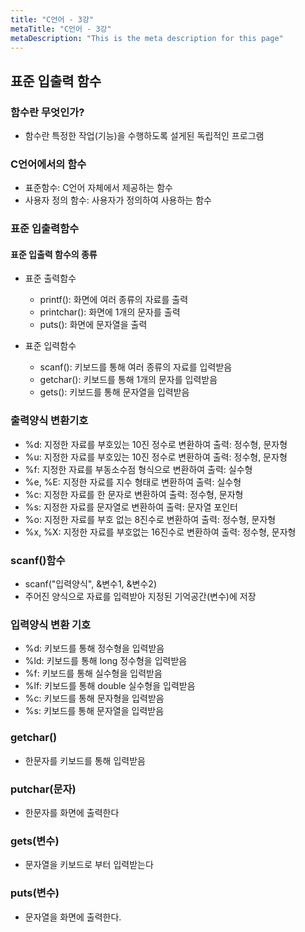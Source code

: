 ```yaml
---
title: "C언어 - 3강"
metaTitle: "C언어 - 3강"
metaDescription: "This is the meta description for this page"
---
```


## 표준 입출력 함수

### 함수란 무엇인가?
- 함수란 특정한 작업(기능)을 수행하도록 설게된 독립적인 프로그램

### C언어에서의 함수
- 표준함수: C언어 자체에서 제공하는 함수
- 사용자 정의 함수: 사용자가 정의하여 사용하는 함수

### 표준 입출력함수

#### 표준 입출력 함수의 종류

- 표준 출력함수
   - printf(): 화면에 여러 종류의 자료를 출력
   - printchar(): 화면에 1개의 문자를 출력
   - puts(): 화면에 문자열을 출력

- 표준 입력함수
   - scanf(): 키보드를 통해 여러 종류의 자료를 입력받음
   - getchar(): 키보드를 통해 1개의 문자를 입력받음
   - gets(): 키보드를 통해 문자열을 입력받음

### 출력양식 변환기호
- %d: 지정한 자료를 부호있는 10진 정수로 변환하여 출력: 정수형, 문자형
- %u: 지정한 자료를 부호있는 10진 정수로 변환하여 출력: 정수형, 문자형
- %f: 지정한 자료를 부동소수점 형식으로 변환하여 출력: 실수형
- %e, %E: 지정한 자료를 지수 형태로 변환하여 출력: 실수형
- %c: 지정한 자료를 한 문자로 변환하여 출력: 정수형, 문자형
- %s: 지정한 자료를 문자열로 변환하여 출력: 문자열 포인터
- %o: 지정한 자료를 부호 없는 8진수로 변환하여 출력: 정수형, 문자형
- %x, %X: 지정한 자료를 부호없는 16진수로 변환하여 출력: 정수형, 문자형

### scanf()함수
- scanf("입력양식", &변수1, &변수2)
- 주어진 양식으로 자료를 입력받아 지정된 기억공간(변수)에 저장

### 입력양식 변환 기호
- %d: 키보드를 통해 정수형을 입력받음
- %ld: 키보드를 통해 long 정수형을 입력받음
- %f: 키보드를 통해 실수형을 입력받음
- %lf: 키보드를 통해  double 실수형을 입력받음
- %c: 키보드를 통해 문자형을 입력받음
- %s: 키보드를 통해 문자열을 입력받음

### getchar()
- 한문자를 키보드를 통해 입력받음


### putchar(문자)
- 한문자를 화면에 출력한다

### gets(변수)
- 문자열을 키보드로 부터 입력받는다

### puts(변수)
- 문자열을 화면에 출력한다.

